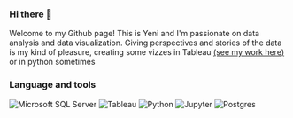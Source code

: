 ### Hi there 👋

Welcome to my Github page! This is Yeni and I'm passionate on data analysis and data visualization. Giving perspectives and stories of the data is my kind of pleasure, creating some vizzes in Tableau <a href="https://public.tableau.com/app/profile/jeni.w4472/vizzes">(see my work here)</a> or in python sometimes

### Language and tools
<p align="left">
  <img src="https://camo.githubusercontent.com/50976ee31a1680806b849425ef99a9115f357b886d9f97a8b102200bdab3921e/68747470733a2f2f696d672e736869656c64732e696f2f62616467652f4d6963726f736f667425323053514c2532305365727665722d3030383439393f7374796c653d666f722d7468652d6261646765266c6f676f3d6d6963726f736f667425323073716c253230736572766572266c6f676f436f6c6f723d7768697465" alt="Microsoft SQL Server">
  <img src="https://camo.githubusercontent.com/fe1cfe4cc856e6b6880e0dc126ac45536c72fbe79bea6df9d74061b4d539cabe/68747470733a2f2f696d672e736869656c64732e696f2f62616467652f5461626c6561752d3961313031383f7374796c653d666f722d7468652d6261646765266c6f676f3d5461626c656175266c6f676f436f6c6f723d7768697465" alt="Tableau">
  <img src="https://camo.githubusercontent.com/0973c11207c54558cf5cc3f2a4ad68fc40d7b71020675d18041ffa6714182ab5/68747470733a2f2f696d672e736869656c64732e696f2f62616467652f707974686f6e2d3030303030303f7374796c653d666f722d7468652d6261646765266c6f676f3d707974686f6e266c6f676f436f6c6f723d7768697465" alt="Python">
  <img src="https://camo.githubusercontent.com/1b4437e263c39f70af2288059c5df8d730912a8dc5a31e6f1bed354d38e76c81/68747470733a2f2f696d672e736869656c64732e696f2f62616467652f6a7570797465722d2532336332613434342e7376673f7374796c653d666f722d7468652d6261646765266c6f676f3d6a757079746572266c6f676f436f6c6f723d7768697465" alt="Jupyter">
  <img src="https://camo.githubusercontent.com/4c44ae902244265b91e6c0433848973429c97f0e4f7ee8d20d28e74e1ded5850/68747470733a2f2f696d672e736869656c64732e696f2f62616467652f706f7374677265732d2532333030343437632e7376673f7374796c653d666f722d7468652d6261646765266c6f676f3d706f737467726573716c266c6f676f436f6c6f723d7768697465" alt="Postgres">
</p>
<!--
**jeeenss/jeeenss** is a ✨ _special_ ✨ repository because its `README.md` (this file) appears on your GitHub profile.

Here are some ideas to get you started:

- 🔭 I’m currently working on ...
- 🌱 I’m currently learning ...
- 👯 I’m looking to collaborate on ...
- 🤔 I’m looking for help with ...
- 💬 Ask me about ...
- 📫 How to reach me: ...
- 😄 Pronouns: ...
- ⚡ Fun fact: ...
-->

